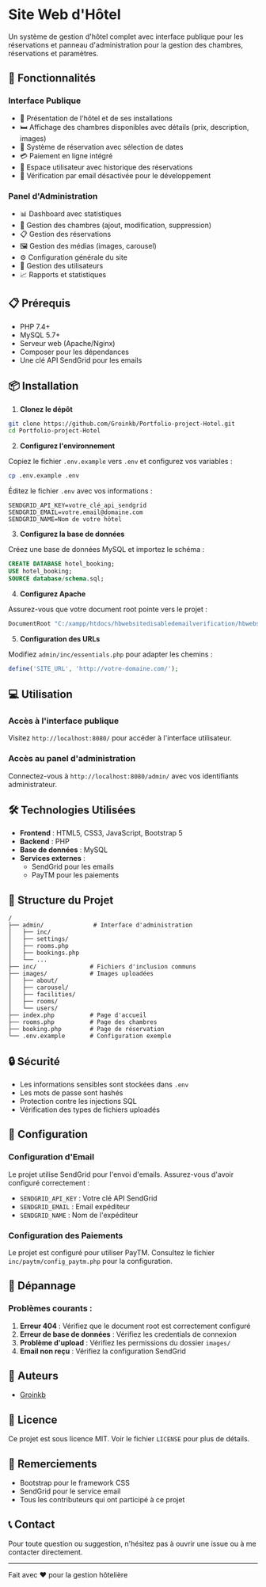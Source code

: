 # Site Web d'Hôtel

Un système de gestion d'hôtel complet avec interface publique pour les réservations et panneau d'administration pour la gestion des chambres, réservations et paramètres.

## 🚀 Fonctionnalités

### Interface Publique
- 🏨 Présentation de l'hôtel et de ses installations
- 🛏️ Affichage des chambres disponibles avec détails (prix, description, images)
- 📅 Système de réservation avec sélection de dates
- 💳 Paiement en ligne intégré
- 👤 Espace utilisateur avec historique des réservations
- 📧 Vérification par email désactivée pour le développement

### Panel d'Administration
- 📊 Dashboard avec statistiques
- 🔧 Gestion des chambres (ajout, modification, suppression)
- 📋 Gestion des réservations
- 🖼️ Gestion des médias (images, carousel)
- ⚙️ Configuration générale du site
- 👥 Gestion des utilisateurs
- 📈 Rapports et statistiques

## 📋 Prérequis

- PHP 7.4+
- MySQL 5.7+
- Serveur web (Apache/Nginx)
- Composer pour les dépendances
- Une clé API SendGrid pour les emails

## 📦 Installation

1. **Clonez le dépôt**
```bash
git clone https://github.com/Groinkb/Portfolio-project-Hotel.git
cd Portfolio-project-Hotel
```

2. **Configurez l'environnement**

Copiez le fichier `.env.example` vers `.env` et configurez vos variables :
```bash
cp .env.example .env
```

Éditez le fichier `.env` avec vos informations :
```env
SENDGRID_API_KEY=votre_clé_api_sendgrid
SENDGRID_EMAIL=votre.email@domaine.com
SENDGRID_NAME=Nom de votre hôtel
```

3. **Configurez la base de données**

Créez une base de données MySQL et importez le schéma :
```sql
CREATE DATABASE hotel_booking;
USE hotel_booking;
SOURCE database/schema.sql;
```

4. **Configurez Apache**

Assurez-vous que votre document root pointe vers le projet :
```apache
DocumentRoot "C:/xampp/htdocs/hbwebsitedisabledemailverification/hbwebsite/"
```

5. **Configuration des URLs**

Modifiez `admin/inc/essentials.php` pour adapter les chemins :
```php
define('SITE_URL', 'http://votre-domaine.com/');
```

## 💻 Utilisation

### Accès à l'interface publique
Visitez `http://localhost:8080/` pour accéder à l'interface utilisateur.

### Accès au panel d'administration
Connectez-vous à `http://localhost:8080/admin/` avec vos identifiants administrateur.

## 🛠️ Technologies Utilisées

- **Frontend** : HTML5, CSS3, JavaScript, Bootstrap 5
- **Backend** : PHP
- **Base de données** : MySQL
- **Services externes** : 
  - SendGrid pour les emails
  - PayTM pour les paiements

## 📁 Structure du Projet

```
/
├── admin/              # Interface d'administration
│   ├── inc/
│   ├── settings/
│   ├── rooms.php
│   ├── bookings.php
│   └── ...
├── inc/               # Fichiers d'inclusion communs
├── images/            # Images uploadées
│   ├── about/
│   ├── carousel/
│   ├── facilities/
│   ├── rooms/
│   └── users/
├── index.php          # Page d'accueil
├── rooms.php          # Page des chambres
├── booking.php        # Page de réservation
└── .env.example       # Configuration exemple
```

## 🔒 Sécurité

- Les informations sensibles sont stockées dans `.env`
- Les mots de passe sont hashés
- Protection contre les injections SQL
- Vérification des types de fichiers uploadés

## 📝 Configuration

### Configuration d'Email
Le projet utilise SendGrid pour l'envoi d'emails. Assurez-vous d'avoir configuré correctement :
- `SENDGRID_API_KEY` : Votre clé API SendGrid
- `SENDGRID_EMAIL` : Email expéditeur
- `SENDGRID_NAME` : Nom de l'expéditeur

### Configuration des Paiements
Le projet est configuré pour utiliser PayTM. Consultez le fichier `inc/paytm/config_paytm.php` pour la configuration.

## 🐛 Dépannage

### Problèmes courants :

1. **Erreur 404** : Vérifiez que le document root est correctement configuré
2. **Erreur de base de données** : Vérifiez les credentials de connexion
3. **Problème d'upload** : Vérifiez les permissions du dossier `images/`
4. **Email non reçu** : Vérifiez la configuration SendGrid

## 👥 Auteurs

- [Groinkb](https://github.com/Groinkb)

## 📄 Licence

Ce projet est sous licence MIT. Voir le fichier `LICENSE` pour plus de détails.

## 🙏 Remerciements

- Bootstrap pour le framework CSS
- SendGrid pour le service email
- Tous les contributeurs qui ont participé à ce projet

## 📞 Contact

Pour toute question ou suggestion, n'hésitez pas à ouvrir une issue ou à me contacter directement.

---

Fait avec ❤️ pour la gestion hôtelière